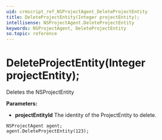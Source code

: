 ```yaml
---
uid: crmscript_ref_NSProjectAgent_DeleteProjectEntity
title: DeleteProjectEntity(Integer projectEntity);
intellisense: NSProjectAgent.DeleteProjectEntity
keywords: NSProjectAgent, DeleteProjectEntity
so.topic: reference
---
```


# DeleteProjectEntity(Integer projectEntity);

Deletes the NSProjectEntity
  
**Parameters:**
 - **projectEntityId** The identity of the ProjectEntity to delete.

```crmscript
NSProjectAgent agent;
agent.DeleteProjectEntity(123);
```

